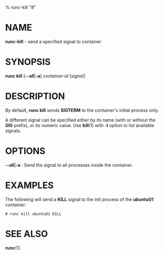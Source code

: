 % runc-kill "8"

# NAME
**runc-kill** - send a specified signal to container

# SYNOPSIS
**runc kill** [**--all**|**-a**] _container-id_ [_signal_]

# DESCRIPTION

By default, **runc kill** sends **SIGTERM** to the container's initial process
only.

A different signal can be specified either by its name (with or without the
**SIG** prefix), or its numeric value. Use **kill**(1) with **-l** option
to list available signals.

# OPTIONS
**--all**|**-a**
: Send the signal to all processes inside the container.

# EXAMPLES

The following will send a **KILL** signal to the init process of the
**ubuntu01** container:

	# runc kill ubuntu01 KILL

# SEE ALSO

**runc**(1).
